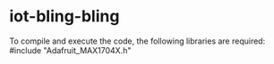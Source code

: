 # iot-bling-bling
To compile and execute the code, the following libraries are required:
#include "Adafruit_MAX1704X.h"

